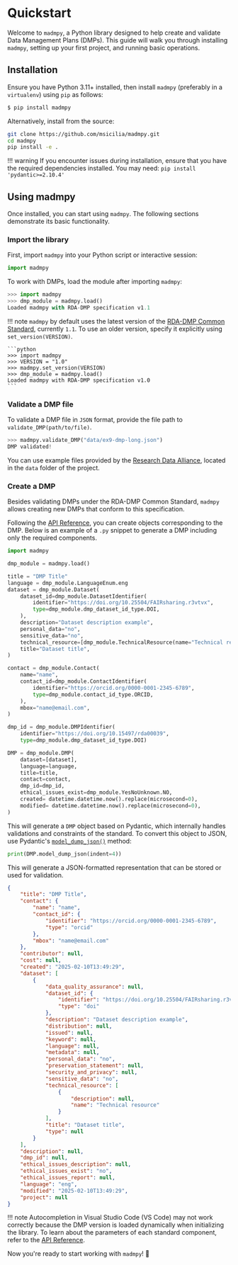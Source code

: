 # Quickstart

Welcome to `madmpy`, a Python library designed to help create and validate Data Management Plans (DMPs). This guide will walk you through installing `madmpy`, setting up your first project, and running basic operations.

## Installation

Ensure you have Python 3.11+ installed, then install `madmpy` (preferably in a `virtualenv`) using `pip` as follows:

```bash
$ pip install madmpy
```

Alternatively, install from the source:

```bash
git clone https://github.com/msicilia/madmpy.git
cd madmpy
pip install -e .
```

!!! warning
    If you encounter issues during installation, ensure that you have the required dependencies installed. You may need: `pip install 'pydantic>=2.10.4'`

## Using madmpy

Once installed, you can start using `madmpy`. The following sections demonstrate its basic functionality.

### Import the library

First, import `madmpy` into your Python script or interactive session:

``` python
import madmpy
```

To work with DMPs, load the module after importing `madmpy`:

```python
>>> import madmpy
>>> dmp_module = madmpy.load()
Loaded madmpy with RDA-DMP specification v1.1
```

!!! note
    `madmpy` by default uses the latest version of the [RDA-DMP Common Standard](https://github.com/RDA-DMP-Common/RDA-DMP-Common-Standard/releases), currently `1.1`. To use an older version, specify it explicitly using `set_version(VERSION)`.

    ```python
    >>> import madmpy
    >>> VERSION = "1.0"
    >>> madmpy.set_version(VERSION)
    >>> dmp_module = madmpy.load()
    Loaded madmpy with RDA-DMP specification v1.0
    ```

### Validate a DMP file

To validate a DMP file in `JSON` format, provide the file path to `validate_DMP(path/to/file)`.

``` python
>>> madmpy.validate_DMP("data/ex9-dmp-long.json")
DMP validated!
```

You can use example files provided by the [Research Data Alliance](https://github.com/RDA-DMP-Common/RDA-DMP-Common-Standard/tree/master/examples/JSON), located in the `data` folder of the project.

### Create a DMP

Besides validating DMPs under the RDA-DMP Common Standard, `madmpy` allows creating new DMPs that conform to this specification.

Following the [API Reference](dmp.md), you can create objects corresponding to the DMP. Below is an example of a `.py` snippet to generate a DMP including only the required components.

```python
import madmpy

dmp_module = madmpy.load()

title = "DMP Title"
language = dmp_module.LanguageEnum.eng
dataset = dmp_module.Dataset(
    dataset_id=dmp_module.DatasetIdentifier(
        identifier="https://doi.org/10.25504/FAIRsharing.r3vtvx",
        type=dmp_module.dmp_dataset_id_type.DOI,
    ),
    description="Dataset description example",
    personal_data="no",
    sensitive_data="no",
    technical_resource=[dmp_module.TechnicalResource(name="Technical resource")],
    title="Dataset title",
)

contact = dmp_module.Contact(
    name="name",
    contact_id=dmp_module.ContactIdentifier(
        identifier="https://orcid.org/0000-0001-2345-6789",
        type=dmp_module.contact_id_type.ORCID,
    ),
    mbox="name@email.com",
)

dmp_id = dmp_module.DMPIdentifier(
    identifier="https://doi.org/10.15497/rda00039", 
    type=dmp_module.dmp_dataset_id_type.DOI)

DMP = dmp_module.DMP(
    dataset=[dataset], 
    language=language, 
    title=title, 
    contact=contact,
    dmp_id=dmp_id,
    ethical_issues_exist=dmp_module.YesNoUnknown.NO,
    created= datetime.datetime.now().replace(microsecond=0),
    modified= datetime.datetime.now().replace(microsecond=0),
)
```

This will generate a `DMP` object based on Pydantic, which internally handles validations and constraints of the standard. To convert this object to JSON, use Pydantic's [`model_dump_json()`](https://docs.pydantic.dev/latest/api/base_model/#pydantic.BaseModel.model_dump_json) method:

```python
print(DMP.model_dump_json(indent=4))
```

This will generate a JSON-formatted representation that can be stored or used for validation.

``` json
{
    "title": "DMP Title",
    "contact": {
        "name": "name",
        "contact_id": {
            "identifier": "https://orcid.org/0000-0001-2345-6789",
            "type": "orcid"
        },
        "mbox": "name@email.com"
    },
    "contributor": null,
    "cost": null,
    "created": "2025-02-10T13:49:29",
    "dataset": [
        {
            "data_quality_assurance": null,
            "dataset_id": {
                "identifier": "https://doi.org/10.25504/FAIRsharing.r3vtvx",
                "type": "doi"
            },
            "description": "Dataset description example",
            "distribution": null,
            "issued": null,
            "keyword": null,
            "language": null,
            "metadata": null,
            "personal_data": "no",
            "preservation_statement": null,
            "security_and_privacy": null,
            "sensitive_data": "no",
            "technical_resource": [
                {
                    "description": null,
                    "name": "Technical resource"
                }
            ],
            "title": "Dataset title",
            "type": null
        }
    ],
    "description": null,
    "dmp_id": null,
    "ethical_issues_description": null,
    "ethical_issues_exist": "no",
    "ethical_issues_report": null,
    "language": "eng",
    "modified": "2025-02-10T13:49:29",
    "project": null
}
```

!!! note
    Autocompletion in Visual Studio Code (VS Code) may not work correctly because the DMP version is loaded dynamically when initializing the library. To learn about the parameters of each standard component, refer to the [API Reference](dmp.md).

Now you're ready to start working with `madmpy`! 🚀
